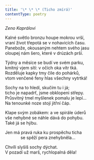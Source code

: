 ```yaml
---
title: '\* \* \* (Ticho zmírá)'
contentType: poetry
---
```


<section>

_Zeno Kaprálovi_

Kalné světlo bronzu houpe mokrou vrší,  
vraní život třepotá se v nohavicích času.  
Panebože, okousaným nehtem svého jasu  
oloupej nám šero, které v drúzách prší.

Týdny a měsíce se budí ve svém parku,  
kmitný vjem sítí: v očích oka vítr tká.  
Rozděluje kapky tmy čile do pohárků,  
vtom venčené feny hlas všechny vytrtká!

Sochy na to hledí, skučím tu i já;  
ticho je napadrť, jsme obklopeni střepy.  
Průsvitný tmel myšlenek pomalu je lepí…  
Na tenounké noze stojí jitřní čáp.

Klape svým zobákem: a ve spirále úderů  
vše nehybné se náhle dává do pohybu.  
Také já se hýbu.

Jen má pravá ruka ku prospěchu ticha  
             se spěží pera znehybněla…

Chvíli slyšíš sochy dýchat.  
V pozadí už marš, rychlopalná děla!

</section>
